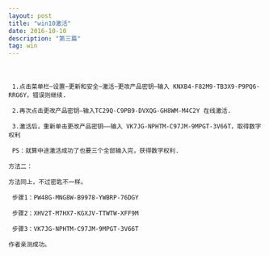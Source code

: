 ```yaml
---
layout: post
title: "win10激活"
date: 2016-10-10 
description: "第三篇"
tag: win 
---
```

　
     
     
     
     1.点击菜单栏—设置—更新和安全—激活—更改产品密钥—输入 KNXB4-F82M9-TB3X9-P9PQ6-RRG6Y，错误则继续.

     2.再次点击更改产品密钥—输入TC29Q-C9PB9-DVXQG-GH8WM-M4C2Y 在线激活.

     3.激活后，重新单击更改产品密钥——输入 VK7JG-NPHTM-C97JM-9MPGT-3V66T，取得数字权利

     PS：就算中途激活成功了也要三个全部输入完，获得数字权利.

    方法二：

    方法同上，不过密匙不一样。

     步骤1：PW48G-MNG8W-B9978-YWBRP-76DGY

     步骤2：XHV2T-M7HX7-KGXJV-TTWTW-XFF9M

     步骤3：VK7JG-NPHTM-C97JM-9MPGT-3V66T

    作者亲测成功。
 
